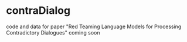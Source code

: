 # contraDialog
code and data for paper "Red Teaming Language Models for Processing Contradictory Dialogues"
coming soon

